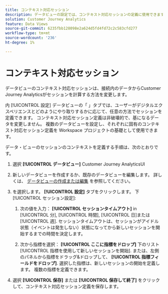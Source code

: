 ```yaml
---
title: コンテキスト対応セッション
description: データビューの設定では、コンテキスト対応セッションの定義に使用できます。
solution: Customer Journey Analytics
feature: Data Views
source-git-commit: 6235fbb128098e2a624d5fd4fd72c2c583cfd277
workflow-type: tm+mt
source-wordcount: '236'
ht-degree: 1%

---
```



# コンテキスト対応セッション

データビューのコンテキスト対応セッションは、接続内のデータからCustomer Journey Analyticsがセッションを計算する方法を変更します。

内 [!UICONTROL 設定] データビューの「 」タブでは、ユーザーがデジタルエクスペリエンスとどのようにやり取りするかに応じて、任意の方法でセッションを定義できます。 コンテキスト対応セッション定義は非破壊的で、基になるデータを変更しません。 複数のデータビューを設定し、それぞれに固有のコンテキスト対応セッション定義を Workspace プロジェクトの基礎として使用できます。

データ・ビューのセッションのコンテキストを定義する手順は、次のとおりです。

1. 選択 **[!UICONTROL データビュー]** Customer Journey AnalyticsUI

1. 新しいデータビューを作成するか、既存のデータビューを編集します。 詳しくは、 [データビューの作成または編集](create-dataview.md) を参照してください。

1. を選択します。 **[!UICONTROL 設定]** タブをクリックします。 下 [!UICONTROL セッション設定]:

   1. 次の値を入力： **[!UICONTROL セッションタイムアウト]** in [!UICONTROL 分], [!UICONTROL 時間], [!UICONTROL 日]または [!UICONTROL 週]. セッションタイムアウトは、セッションがアイドル状態（イベントは発生しない）状態になってから新しいセッションを開始するまでの時間を決定します。

   2. 次から指標を選択： **[!UICONTROL ここに指標をドロップ]** 下のリスト [!UICONTROL 指標を使用して新しいセッションを開始]. または、左側のパネルから指標をドラッグ&amp;ドロップして、 **[!UICONTROL 指標フィールドをドロップ]**. 選択した指標は、新しいセッションの開始を定義します。 複数の指標を定義できます。

1. 選択 **[!UICONTROL 保存]** または **[!UICONTROL 保存して終了]** をクリックして、コンテキスト対応セッション定義を保存します。

